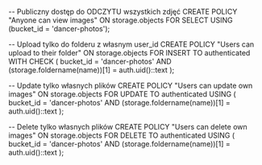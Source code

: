 -- Publiczny dostęp do ODCZYTU wszystkich zdjęć
CREATE POLICY "Anyone can view images" ON storage.objects
FOR SELECT USING (bucket_id = 'dancer-photos');

-- Upload tylko do folderu z własnym user_id
CREATE POLICY "Users can upload to their folder" ON storage.objects
FOR INSERT TO authenticated WITH CHECK (
  bucket_id = 'dancer-photos' 
  AND (storage.foldername(name))[1] = auth.uid()::text
);

-- Update tylko własnych plików
CREATE POLICY "Users can update own images" ON storage.objects
FOR UPDATE TO authenticated USING (
  bucket_id = 'dancer-photos' 
  AND (storage.foldername(name))[1] = auth.uid()::text
);

-- Delete tylko własnych plików
CREATE POLICY "Users can delete own images" ON storage.objects
FOR DELETE TO authenticated USING (
  bucket_id = 'dancer-photos' 
  AND (storage.foldername(name))[1] = auth.uid()::text
);